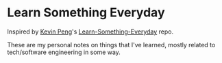 # Learn Something Everyday

Inspired by [Kevin Peng](kpeng.ca)'s [Learn-Something-Everyday](https://github.com/kevintpeng/Learn-Something-Every-Day) repo.

These are my personal notes on things that I've learned, mostly related to tech/software engineering in some way.

